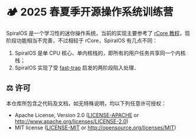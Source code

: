 # 🏕️ 2025 春夏季开源操作系统训练营

SpiralOS 是一个学习性的迷你操作系统，当前的实现主要参考了 [rCore 教程](https://github.com/rcore-os/rCore-Tutorial-Book-v3)，现阶段功能相当不完善，不过相较于 rCore，SpiralOS 有几点不同：

1. SpiralOS 是单 CPU 核心、单内核栈的，即所有的用户任务共享同一个内核栈；
2. SpiralOS 实现了受 [fast-trap](https://github.com/rustsbi/fast-trap) 启发的两阶段陷入处理．

## ⚖️ 许可

本仓库所包含之代码及文档，如无特殊说明，均以下列任意许可授权：

- Apache License, Version 2.0 ([LICENSE-APACHE](LICENSE-APACHE) or <http://www.apache.org/licenses/LICENSE-2.0>)
- MIT license ([LICENSE-MIT](LICENSE-MIT) or <http://opensource.org/licenses/MIT>)

[^1]: <https://opencamp.cn/os2edu/camp/2025spring>
